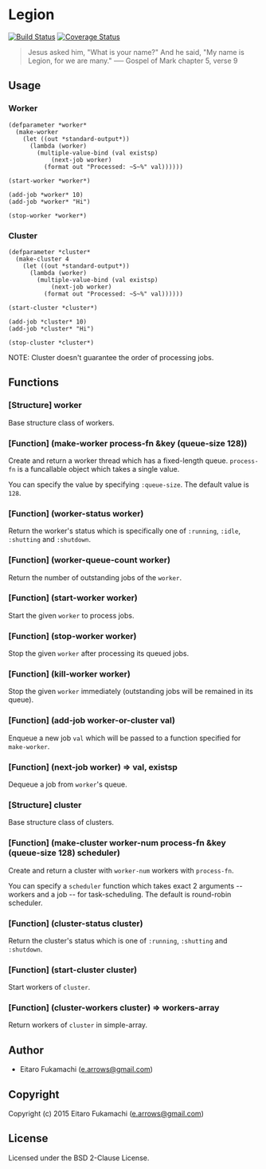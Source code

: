 # Legion

[![Build Status](https://travis-ci.org/fukamachi/legion.svg?branch=master)](https://travis-ci.org/fukamachi/legion)
[![Coverage Status](https://coveralls.io/repos/fukamachi/legion/badge.svg?branch=master)](https://coveralls.io/r/fukamachi/legion)

> Jesus asked him, "What is your name?" And he said, "My name is Legion, for we are many."
> &#x2500;&#x2500; Gospel of Mark chapter 5, verse 9

## Usage

### Worker

```common-lisp
(defparameter *worker*
  (make-worker
    (let ((out *standard-output*))
      (lambda (worker)
        (multiple-value-bind (val existsp)
            (next-job worker)
          (format out "Processed: ~S~%" val))))))

(start-worker *worker*)

(add-job *worker* 10)
(add-job *worker* "Hi")

(stop-worker *worker*)
```

### Cluster

```common-lisp
(defparameter *cluster*
  (make-cluster 4
    (let ((out *standard-output*))
      (lambda (worker)
        (multiple-value-bind (val existsp)
            (next-job worker)
          (format out "Processed: ~S~%" val))))))

(start-cluster *cluster*)

(add-job *cluster* 10)
(add-job *cluster* "Hi")

(stop-cluster *cluster*)
```

NOTE: Cluster doesn't guarantee the order of processing jobs.

## Functions

### \[Structure\] worker

Base structure class of workers.

### \[Function\] (make-worker process-fn &key (queue-size 128))

Create and return a worker thread which has a fixed-length queue. `process-fn` is a funcallable object which takes a single value.

You can specify the value by specifying `:queue-size`. The default value is `128`.

### \[Function\] (worker-status worker)

Return the worker's status which is specifically one of `:running`, `:idle`, `:shutting` and `:shutdown`.

### \[Function\] (worker-queue-count worker)

Return the number of outstanding jobs of the `worker`.

### \[Function\] (start-worker worker)

Start the given `worker` to process jobs.

### \[Function\] (stop-worker worker)

Stop the given `worker` after processing its queued jobs.

### \[Function\] (kill-worker worker)

Stop the given `worker` immediately (outstanding jobs will be remained in its queue).

### \[Function\] (add-job worker-or-cluster val)

Enqueue a new job `val` which will be passed to a function specified for `make-worker`.

### \[Function\] (next-job worker) => val, existsp

Dequeue a job from `worker`'s queue.

### \[Structure\] cluster

Base structure class of clusters.

### \[Function\] (make-cluster worker-num process-fn &key (queue-size 128) scheduler)

Create and return a cluster with `worker-num` workers with `process-fn`.

You can specify a `scheduler` function which takes exact 2 arguments -- workers and a job -- for task-scheduling. The default is round-robin scheduler.

### \[Function\] (cluster-status cluster)

Return the cluster's status which is one of `:running`, `:shutting` and `:shutdown`.

### \[Function\] (start-cluster cluster)

Start workers of `cluster`.

### \[Function\] (cluster-workers cluster) => workers-array

Return workers of `cluster` in simple-array.

## Author

* Eitaro Fukamachi (e.arrows@gmail.com)

## Copyright

Copyright (c) 2015 Eitaro Fukamachi (e.arrows@gmail.com)

## License

Licensed under the BSD 2-Clause License.
